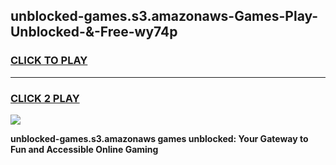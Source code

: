 
## unblocked-games.s3.amazonaws-Games-Play-Unblocked-&-Free-wy74p
<h3>
<a href="https://premium76.site?title=unblocked-games.s3.amazonaws&ref=24A">CLICK TO PLAY</a></h3>
<hr>

<h3>
<a href="https://premium76.site?title=unblocked-games.s3.amazonaws&ref=24A">CLICK 2 PLAY</a>
  
</h3>

<a href="https://premium76.site?title=unblocked-games.s3.amazonaws&ref=24A"><img src="https://clearcache.store/games.png"></a>


**unblocked-games.s3.amazonaws games unblocked: Your Gateway to Fun and Accessible Online Gaming**
